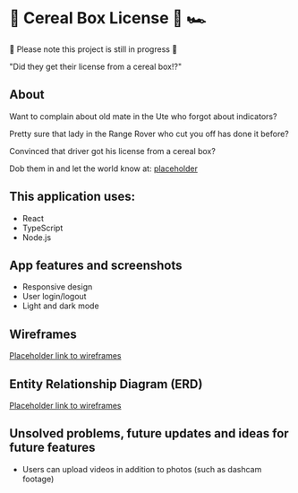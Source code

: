 # 🥣 Cereal Box License 🪪 🏎️ 

🚧 Please note this project is still in progress 🚧

"Did they get their license from a cereal box!?" 

## About

Want to complain about old mate in the Ute who forgot about indicators?

Pretty sure that lady in the Range Rover who cut you off has done it before?

Convinced that driver got his license from a cereal box?

Dob them in and let the world know at: [placeholder](link) 

## This application uses:
- React
- TypeScript
- Node.js

## App features and screenshots

- Responsive design
- User login/logout
- Light and dark mode

## Wireframes

[Placeholder link to wireframes](link) 

## Entity Relationship Diagram (ERD)

[Placeholder link to wireframes](link) 

## Unsolved problems, future updates and ideas for future features

- Users can upload videos in addition to photos (such as dashcam footage)
